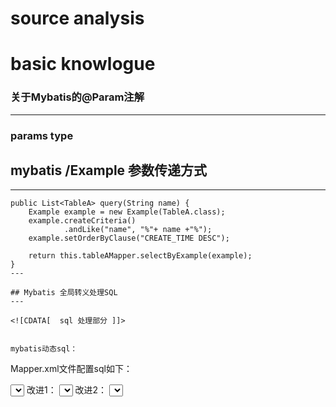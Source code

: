 # source analysis






# basic knowlogue

### 关于Mybatis的@Param注解 
---

### params type 


## mybatis /Example 参数传递方式
---
    public List<TableA> query(String name) {
        Example example = new Example(TableA.class);
        example.createCriteria()
                .andLike("name", "%"+ name +"%");
        example.setOrderByClause("CREATE_TIME DESC");

        return this.tableAMapper.selectByExample(example);
    }
    ---

    ## Mybatis 全局转义处理SQL
    ---

    <![CDATA[  sql 处理部分 ]]>


    mybatis动态sql：

Mapper.xml文件配置sql如下：

<!-- 根据条件查询用户 -->
<select id="queryUserByWhere" parameterType="user" resultType="user">
    SELECT id, username, birthday, sex, address FROM `user`
    WHERE sex = #{sex} AND username LIKE
    '%${username}%'
</select>
改进1：

<!-- 根据条件查询用户 -->
<select id="queryUserByWhere" parameterType="user" resultType="user">
    SELECT id, username, birthday, sex, address FROM `user`
    WHERE 1=1
    <if test="sex != null and sex != ''">
        AND sex = #{sex}
    </if>
    <if test="username != null and username != ''">
        AND username LIKE
        '%${username}%'
    </if>
</select>
改进2：

<!-- 根据条件查询用户 -->
<select id="queryUserByWhere" parameterType="user" resultType="user">
    SELECT id, username, birthday, sex, address FROM `user`
<!-- where标签可以自动添加where，同时处理sql语句中第一个and关键字 -->
    <where>
        <if test="sex != null">
            AND sex = #{sex}
        </if>
        <if test="username != null and username != ''">
            AND username LIKE
            '%${username}%'
        </if>
    </where>
</select>